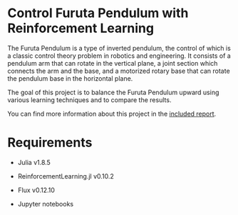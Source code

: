 
# Control Furuta Pendulum with Reinforcement Learning
The Furuta Pendulum is a type of inverted pendulum, the control of which is a classic control theory problem in robotics and engineering. It consists of a pendulum arm that can rotate in the vertical plane, a joint section which connects the arm and the base, and a motorized rotary base that can rotate the pendulum base in the horizontal plane.

The goal of this project is to balance the Furuta Pendulum upward using various learning techniques and to compare the results.

You can find more information about this project in the [included report](https://github.com/HashimHS/Furuta-Pendulum-RL/blob/main/report/final/Final_report.pdf).

# Requirements
- Julia v1.8.5

- ReinforcementLearning.jl v0.10.2

- Flux v0.12.10

- Jupyter notebooks
